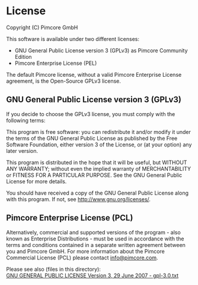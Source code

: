 # License
Copyright (C) Pimcore GmbH

This software is available under two different licenses: 
* GNU General Public License version 3 (GPLv3) as Pimcore Community Edition
* Pimcore Enterprise License (PEL)

The default Pimcore license, without a valid Pimcore Enterprise License agreement, is the Open-Source GPLv3 license.

## GNU General Public License version 3 (GPLv3)
If you decide to choose the GPLv3 license, you must comply with the following terms: 

This program is free software: you can redistribute it and/or modify
it under the terms of the GNU General Public License as published by
the Free Software Foundation, either version 3 of the License, or
(at your option) any later version.

This program is distributed in the hope that it will be useful,
but WITHOUT ANY WARRANTY; without even the implied warranty of
MERCHANTABILITY or FITNESS FOR A PARTICULAR PURPOSE.  See the
GNU General Public License for more details.

You should have received a copy of the GNU General Public License
along with this program.  If not, see <http://www.gnu.org/licenses/>.

## Pimcore Enterprise License (PCL)
Alternatively, commercial and supported versions of the program - also known as
Enterprise Distributions - must be used in accordance with the terms and conditions
contained in a separate written agreement between you and Pimcore GmbH. For more information about the Pimcore Commercial License (PCL) please contact info@pimcore.com.


Please see also (files in this directory):  
[GNU GENERAL PUBLIC LICENSE Version 3, 29 June 2007 - gpl-3.0.txt](gpl-3.0.txt)  
